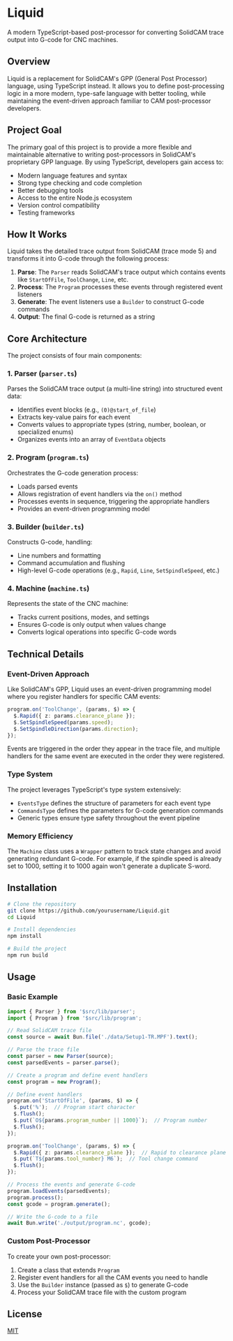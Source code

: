 # Liquid

A modern TypeScript-based post-processor for converting SolidCAM trace output into G-code for CNC machines.

## Overview

Liquid is a replacement for SolidCAM's GPP (General Post Processor) language, using TypeScript instead. It allows you to define post-processing logic in a more modern, type-safe language with better tooling, while maintaining the event-driven approach familiar to CAM post-processor developers.

## Project Goal

The primary goal of this project is to provide a more flexible and maintainable alternative to writing post-processors in SolidCAM's proprietary GPP language. By using TypeScript, developers gain access to:

- Modern language features and syntax
- Strong type checking and code completion
- Better debugging tools
- Access to the entire Node.js ecosystem
- Version control compatibility
- Testing frameworks

## How It Works

Liquid takes the detailed trace output from SolidCAM (trace mode 5) and transforms it into G-code through the following process:

1. **Parse**: The `Parser` reads SolidCAM's trace output which contains events like `StartOfFile`, `ToolChange`, `Line`, etc.
2. **Process**: The `Program` processes these events through registered event listeners
3. **Generate**: The event listeners use a `Builder` to construct G-code commands
4. **Output**: The final G-code is returned as a string

## Core Architecture

The project consists of four main components:

### 1. Parser (`parser.ts`)

Parses the SolidCAM trace output (a multi-line string) into structured event data:

- Identifies event blocks (e.g., `(0)@start_of_file`) 
- Extracts key-value pairs for each event
- Converts values to appropriate types (string, number, boolean, or specialized enums)
- Organizes events into an array of `EventData` objects

### 2. Program (`program.ts`)

Orchestrates the G-code generation process:

- Loads parsed events 
- Allows registration of event handlers via the `on()` method
- Processes events in sequence, triggering the appropriate handlers
- Provides an event-driven programming model

### 3. Builder (`builder.ts`)

Constructs G-code, handling:

- Line numbers and formatting
- Command accumulation and flushing
- High-level G-code operations (e.g., `Rapid`, `Line`, `SetSpindleSpeed`, etc.)

### 4. Machine (`machine.ts`)

Represents the state of the CNC machine:

- Tracks current positions, modes, and settings
- Ensures G-code is only output when values change
- Converts logical operations into specific G-code words

## Technical Details

### Event-Driven Approach

Like SolidCAM's GPP, Liquid uses an event-driven programming model where you register handlers for specific CAM events:

```typescript
program.on('ToolChange', (params, $) => {
  $.Rapid({ z: params.clearance_plane });
  $.SetSpindleSpeed(params.speed);
  $.SetSpindleDirection(params.direction);
});
```

Events are triggered in the order they appear in the trace file, and multiple handlers for the same event are executed in the order they were registered.

### Type System

The project leverages TypeScript's type system extensively:

- `EventsType` defines the structure of parameters for each event type
- `CommandsType` defines the parameters for G-code generation commands
- Generic types ensure type safety throughout the event pipeline

### Memory Efficiency

The `Machine` class uses a `Wrapper` pattern to track state changes and avoid generating redundant G-code. For example, if the spindle speed is already set to 1000, setting it to 1000 again won't generate a duplicate S-word.

## Installation

```bash
# Clone the repository
git clone https://github.com/yourusername/Liquid.git
cd Liquid

# Install dependencies
npm install

# Build the project
npm run build
```

## Usage

### Basic Example

```typescript
import { Parser } from '$src/lib/parser';
import { Program } from '$src/lib/program';

// Read SolidCAM trace file
const source = await Bun.file('./data/Setup1-TR.MPF').text();

// Parse the trace file
const parser = new Parser(source);
const parsedEvents = parser.parse();

// Create a program and define event handlers
const program = new Program();

// Define event handlers
program.on('StartOfFile', (params, $) => {
  $.put('%');  // Program start character
  $.flush();
  $.put(`O${params.program_number || 1000}`);  // Program number
  $.flush();
});

program.on('ToolChange', (params, $) => {
  $.Rapid({ z: params.clearance_plane });  // Rapid to clearance plane
  $.put(`T${params.tool_number} M6`);  // Tool change command
  $.flush();
});

// Process the events and generate G-code
program.loadEvents(parsedEvents);
program.process();
const gcode = program.generate();

// Write the G-code to a file
await Bun.write('./output/program.nc', gcode);
```

### Custom Post-Processor

To create your own post-processor:

1. Create a class that extends `Program`
2. Register event handlers for all the CAM events you need to handle
3. Use the `Builder` instance (passed as `$`) to generate G-code
4. Process your SolidCAM trace file with the custom program

## License

[MIT](LICENSE)
